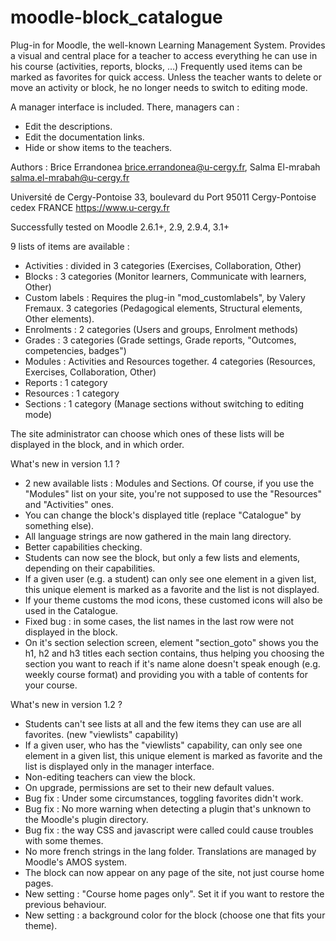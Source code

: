 # moodle-block_catalogue
Plug-in for Moodle, the well-known Learning Management System. Provides a visual and central place for a teacher to access everything he can use in his course (activities, reports, blocks, …) Frequently used items can be marked as favorites for quick access. Unless the teacher wants to delete or move an activity or block, he no longer needs to switch to editing mode.

A manager interface is included. There, managers can :
-	Edit the descriptions.
-	Edit the documentation links.
-	Hide or show items to the teachers.

Authors : Brice Errandonea <brice.errandonea@u-cergy.fr>, Salma El-mrabah <salma.el-mrabah@u-cergy.fr>

 Université de Cergy-Pontoise
 33, boulevard du Port
 95011 Cergy-Pontoise cedex
 FRANCE
 https://www.u-cergy.fr
 
Successfully tested on Moodle 2.6.1+, 2.9, 2.9.4, 3.1+

9 lists of items are available :

- Activities : divided in 3 categories (Exercises, Collaboration, Other)
- Blocks : 3 categories (Monitor learners, Communicate with learners, Other)
- Custom labels : Requires the plug-in "mod_customlabels", by Valery Fremaux. 3 categories (Pedagogical elements, Structural elements, Other elements).
- Enrolments : 2 categories (Users and groups, Enrolment methods)
- Grades : 3 categories (Grade settings, Grade reports, "Outcomes, competencies, badges")
- Modules : Activities and Resources together. 4 categories (Resources, Exercises, Collaboration, Other)
- Reports : 1 category
- Resources : 1 category
- Sections : 1 category (Manage sections without switching to editing mode)

The site administrator can choose which ones of these lists will be displayed in the block, and in which order.

What's new in version 1.1 ?
- 2 new available lists : Modules and Sections. Of course, if you use the "Modules" list on your site, you're not supposed to use the "Resources" and "Activities" ones.
- You can change the block's displayed title (replace "Catalogue" by something else).
- All language strings are now gathered in the main lang directory.
- Better capabilities checking.
- Students can now see the block, but only a few lists and elements, depending on their capabilities.
- If a given user (e.g. a student) can only see one element in a given list, this unique element is marked as a favorite and the list is not displayed.
- If your theme customs the mod icons, these customed icons will also be used in the Catalogue.
- Fixed bug : in some cases, the list names in the last row were not displayed in the block.
- On it's section selection screen, element "section_goto" shows you the h1, h2 and h3 titles each section contains, thus helping you choosing the section you want to reach if it's name alone doesn't speak enough (e.g. weekly course format) and providing you with a table of contents for your course.

What's new in version 1.2 ?
- Students can't see lists at all and the few items they can use are all favorites. (new "viewlists" capability)
- If a given user, who has the "viewlists" capability, can only see one element in a given list, this unique element is marked as favorite and the list is displayed only in the manager interface.
- Non-editing teachers can view the block.
- On upgrade, permissions are set to their new default values.
- Bug fix : Under some circumstances, toggling favorites didn't work.
- Bug fix : No more warning when detecting a plugin that's unknown to the Moodle's plugin directory.
- Bug fix : the way CSS and javascript were called could cause troubles with some themes.
- No more french strings in the lang folder. Translations are managed by Moodle's AMOS system.
- The block can now appear on any page of the site, not just course home pages.
- New setting : "Course home pages only". Set it if you want to restore the previous behaviour.
- New setting : a background color for the block (choose one that fits your theme).
